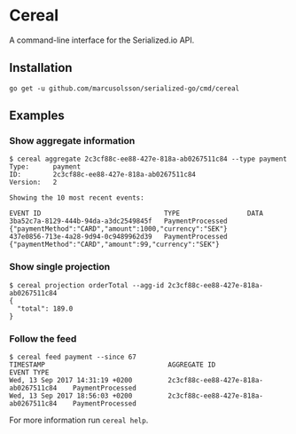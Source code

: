 # Cereal

A command-line interface for the Serialized.io API.

## Installation

```
go get -u github.com/marcusolsson/serialized-go/cmd/cereal
```

## Examples

### Show aggregate information

```
$ cereal aggregate 2c3cf88c-ee88-427e-818a-ab0267511c84 --type payment
Type:      payment
ID:        2c3cf88c-ee88-427e-818a-ab0267511c84
Version:   2

Showing the 10 most recent events:

EVENT ID                               TYPE                 DATA
3ba52c7a-8129-444b-94da-a3dc2549845f   PaymentProcessed   {"paymentMethod":"CARD","amount":1000,"currency":"SEK"}
437e0856-713e-4a28-9d94-0c9489962d39   PaymentProcessed   {"paymentMethod":"CARD","amount":99,"currency":"SEK"}
```

### Show single projection

```
$ cereal projection orderTotal --agg-id 2c3cf88c-ee88-427e-818a-ab0267511c84
{
  "total": 189.0
}
```

### Follow the feed

```
$ cereal feed payment --since 67
TIMESTAMP                               AGGREGATE ID                            EVENT TYPE
Wed, 13 Sep 2017 14:31:19 +0200         2c3cf88c-ee88-427e-818a-ab0267511c84    PaymentProcessed
Wed, 13 Sep 2017 18:56:03 +0200         2c3cf88c-ee88-427e-818a-ab0267511c84    PaymentProcessed
```

For more information run `cereal help`.
